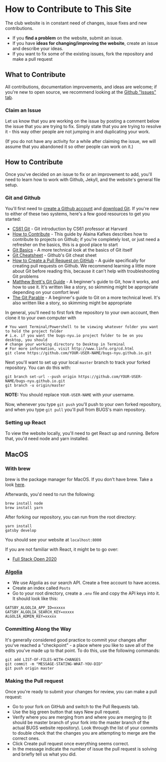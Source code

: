 # How to Contribute to This Site

The club website is in constant need of changes, issue fixes and new contributions.

- If you **find a problem** on the website, submit an issue.
- If you have **ideas for changing/improving the website**, create an issue and describe your ideas.
- If you want to fix some of the existing issues, fork the repository and make a pull request

## What to Contribute

All contributions, documentation improvements, and ideas are welcome; if you're new to open source, we recommend looking at the [Github "Issues" tab][issues].

### Claim an Issue

Let us know that you are working on the issue by posting a comment below the issue that you are trying to fix. Simply state that you are trying to resolve it - this way other people are not jumping in and duplicating your work.

(If you do not have any activity for a while after claiming the issue, we will assume that you abandoned it so other people can work on it.)

## How to Contribute

Once you've decided on an issue to fix or an improvement to add, you'll need to learn how to work with Github, Jekyll, and the website's general file setup.

### Git and Github

You'll first need to [create a Github account][sign-up-gh] and [download Git][git-desktop]. If you're new to either of these two systems, here's a few good resources to get you started:

- [CS61 Git][cs61-git] - Git introduction by CS61 professor at Harvard
- [How to Contribute][open-source-guide] - This guide by Alaina Kafkes describes how to contribute to projects on Github; if you're completely lost, or just need a refresher on the basics, this is a good place to start
- [Git Basics][git-basics] - A more technical look at the basics of Git itself
- [Git Cheatsheet][git-cheats] - Github's Git cheat sheet
- [How to Create a Pull Request on GitHub][create-pull-req] - A guide specifically for creating pull requests on Github. We recommend learning a little more about Git before reading this, because it can't help with troubleshooting Git problems
- [Matthew Brett's Git Guide][curious-git] - A beginner's guide to Git, how it works, and how to use it. It's written like a story, so skimming might be appropriate depending on your comfort level
- [The Git Parable][git-parable] - A beginner's guide to Git on a more technical level. It's also written like a story, so skimming might be appropriate

[git-cheats]: https://services.github.com/on-demand/downloads/github-git-cheat-sheet.pdf
[open-source-guide]: https://medium.com/clarifai-champions/99-pr-oblems-a-beginners-guide-to-open-source-abc1b867385a
[git-basics]: https://git-scm.com/book/en/v2/Getting-Started-Git-Basics
[create-pull-req]: https://www.digitalocean.com/community/tutorials/how-to-create-a-pull-request-on-github
[git-desktop-guide]: https://help.github.com/desktop/guides/getting-started-with-github-desktop/
[curious-git]: https://matthew-brett.github.io/curious-git/curious_intro.html
[git-parable]: http://practical-neuroimaging.github.io/git_parable.html
[issues]: https://github.com/BUGS-NYU/bugs-nyu.github.io/issues
[git-desktop]: https://git-scm.com/downloads
[sign-up-gh]: https://github.com/join
[cs61-git]: https://cs61.seas.harvard.edu/site/ref/git/

In general, you'll need to first fork the repository to your own account, then clone it to your own computer with

```shell
# You want Terminal/Powershell to be viewing whatever folder you want to hold the project folder
# i.e. if you want the bugs-nyu.io project folder to be on you desktop, you should
# change your working directory to Desktop in Terminal
# For more information, visit http://www.linfo.org/cd.html
git clone https://github.com/YOUR-USER-NAME/bugs-nyu.github.io.git
```

Next you'll want to set up your local `master` branch to track your forked repository. You can do this with:

```shell
git branch set-url --push origin https://github.com/YOUR-USER-NAME/bugs-nyu.github.io.git
git branch -u origin/master
```

**NOTE:** You should replace `YOUR-USER-NAME` with _your_ username.

Now, whenever you type `git push` you'll push to your own forked repository, and when you type `git pull` you'll pull from BUGS's main repository.

### Setting up React

To view the website locally, you'll need to get React up and running. Before that, you'd need node and yarn installed.

## MacOS

### With brew

brew is the package manager for MacOS. If you don't have brew. Take a look [here](https://brew.sh/).

Afterwards, you'd need to run the following:

```
brew install node
brew install yarn
```

After forking our repository, you can run from the root directory:

```
yarn install
gatsby develop
```

You should see your website at `localhost:8000`

If you are not familiar with React, it might be to go over:

- [Full Stack Open 2020](https://fullstackopen.com/en/)

### [Algolia](https://www.algolia.com/)

- We use Algolia as our search API. Create a free account to have access.
- Create an index called `Posts`
- Go to your root directory, create a `.env` file and copy the API keys into it. It should look like this:

```
GATSBY_ALGOLIA_APP_ID=xxxxx
GATSBY_ALGOLIA_SEARCH_KEY=xxxxx
ALGOLIA_ADMIN_KEY=xxxxx
```

### Committing Along the Way

It's generally considered good practice to commit your changes after you've reached a "checkpoint" - a place where you like to save all of the edits you've made up to that point. To do this, use the following commands:

```shell
git add LIST-OF-FILES-WITH-CHANGES
git commit -m "MESSAGE-STATING-WHAT-YOU-DID"
git push origin master
```

### Making the Pull request

Once you're ready to submit your changes for review, you can make a pull request:

- Go to your fork on GitHub and switch to the Pull Requests tab.
- Use the big green button that says New pull request.
- Verify where you are merging from and where you are merging to (it should be master branch of your fork into the master branch of the actual BUGS website repository). Look through the list of your commits to double check that the changes you are attempting to merge are the correct ones.
- Click Create pull request once everything seems correct.
- In the message indicate the number of issue the pull request is solving and briefly tell us what you did.
